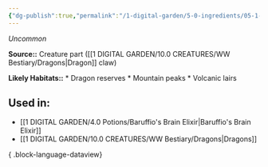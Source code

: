 ```yaml
---
{"dg-publish":true,"permalink":"/1-digital-garden/5-0-ingredients/05-1-creatures/powdered-dragon-claw/","tags":["ingredient","uncommon"]}
---
```


*Uncommon*

**Source::** Creature part ([[1 DIGITAL GARDEN/10.0 CREATURES/WW Bestiary/Dragons\|Dragon]] claw)

**Likely Habitats::** * Dragon reserves * Mountain peaks * Volcanic lairs

## Used in:

- [[1 DIGITAL GARDEN/4.0 Potions/Baruffio's Brain Elixir\|Baruffio's Brain Elixir]]
- [[1 DIGITAL GARDEN/10.0 CREATURES/WW Bestiary/Dragons\|Dragons]]

{ .block-language-dataview}

